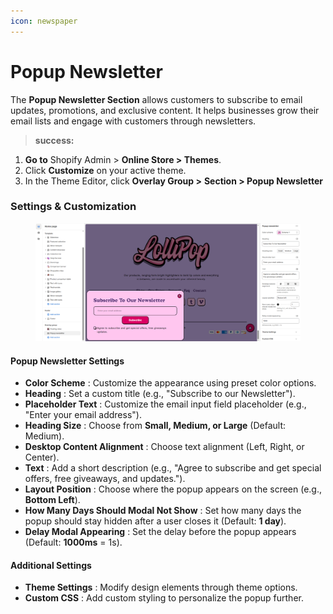 ```yaml
---
icon: newspaper
---
```


# Popup Newsletter

The **Popup Newsletter Section** allows customers to subscribe to email updates, promotions, and exclusive content. It helps businesses grow their email lists and engage with customers through newsletters.

> **success:** 
1. **Go to** Shopify Admin > **Online Store > Themes**.
2. Click **Customize** on your active theme.
3. In the Theme Editor, click **Overlay Group >** **Section > Popup Newsletter**&#x20;


### **Settings & Customization**

<figure><img src="../.gitbook/assets/newsss.png" alt=""><figcaption></figcaption></figure>

#### **Popup Newsletter Settings**

* **Color Scheme** : Customize the appearance using preset color options.
* **Heading** : Set a custom title (e.g., "Subscribe to our Newsletter").
* **Placeholder Text** : Customize the email input field placeholder (e.g., "Enter your email address").
* **Heading Size** : Choose from **Small, Medium, or Large** (Default: Medium).
* **Desktop Content Alignment** : Choose text alignment (Left, Right, or Center).
* **Text** : Add a short description (e.g., "Agree to subscribe and get special offers, free giveaways, and updates.").
* **Layout Position** : Choose where the popup appears on the screen (e.g., **Bottom Left**).
* **How Many Days Should Modal Not Show** : Set how many days the popup should stay hidden after a user closes it (Default: **1 day**).
* **Delay Modal Appearing** : Set the delay before the popup appears (Default: **1000ms** = 1s).

#### **Additional Settings**

* **Theme Settings** : Modify design elements through theme options.
* **Custom CSS** : Add custom styling to personalize the popup further.
